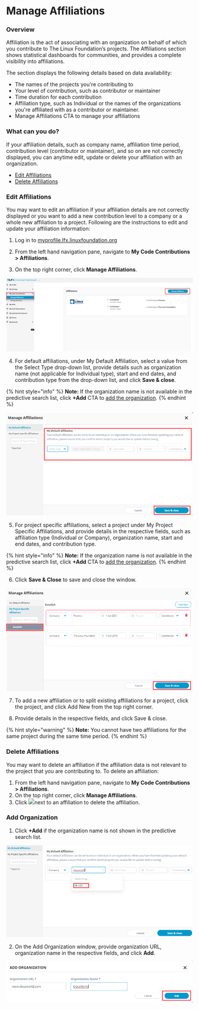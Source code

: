 # Manage Affiliations

### Overview

Affiliation is the act of associating with an organization on behalf of which you contribute to The Linux Foundation’s projects. The Affiliations section shows statistical dashboards for communities, and provides a complete visibility into affiliations.

The section displays the following details based on data availability:

* The names of the projects you're contributing to
* Your level of contribution, such as contributor or maintainer
* Time duration for each contribution
* Affiliation type, such as Individual or the names of the organizations you're affiliated with as a contributor or maintainer.
* Manage Affiliations CTA to manage your affiliations

### **What can you do?**

If your affiliation details, such as company name, affiliation time period, contribution level \(contributor or maintainer\), and so on are not correctly displayed, you can anytime edit, update or delete your affiliation with an organization.

* [Edit Affiliations](manage-affiliations.md#edit-affiliations)
* [Delete Affiliations](manage-affiliations.md#delete-affiliations)

### **Edit Affiliations**

You may want to edit an affiliation if your affiliation details are not correctly displayed or you want to add a new contribution level to a company or a whole new affiliation to a project. Following are the instructions to edit and update your affiliation information:

 1. Log in to [myprofile.lfx.linuxfoundation.org](https://myprofile.lfx.linuxfoundation.org/)

2. From the left hand navigation pane, navigate to **My Code Contributions &gt; Affiliations**.

3. On the top right corner, click **Manage Affiliations**.

![Manage Affiliations CTA](../.gitbook/assets/manage-affiliations-cta.png)

4. For default affiliations, under My Default Affiliation, select a value from the Select Type drop-down list, provide details such as organization name \(not applicable for Individual type\), start and end dates, and contribution type from the drop-down list, and click **Save & close**.

{% hint style="info" %}
**Note:** If the organization name is not available in the predictive search list, click **+Add** CTA to [add the organization](manage-affiliations.md#add-organization).
{% endhint %}

![My Default Affiliations](../.gitbook/assets/my-default-affiliations.png)

5. For project specific affiliations, select a project under My Project Specific Affiliations, and provide details in the respective fields, such as affiliation type \(Individual or Company\), organization name, start and end dates, and contribution type.

{% hint style="info" %}
**Note:** If the organization name is not available in the predictive search list, click **+Add** CTA to [add the organization](manage-affiliations.md#add-organization).
{% endhint %}

6. Click **Save & Close** to save and close the window.

![Project Specific Affiliations](../.gitbook/assets/project-specific-affiliations.png)

7. To add a new affiliation or to split existing affiliations for a project, click the project, and click Add New from the top right corner.

8. Provide details in the respective fields, and  click Save & close.

{% hint style="warning" %}
**Note:** You cannot have two affiliations for the same project during the same time period.
{% endhint %}

### Delete Affiliations

You may want to delete an affiliation if the affiliation data is not relevant to the project that you are contributing to. To delete an affiliation:

1. From the left hand navigation pane, navigate to **My Code Contributions &gt; Affiliations**.
2. On the top right corner, click **Manage Affiliations**.
3. Click ![](https://lh6.googleusercontent.com/zEIfsEzgnOQdfn0hCCA2gVz3fmHd7FkXjU3-X24YrVi9WMFxNvWeBvSOEsmb-MqRYCx6haKMaOzx31_7wt8vrA1mA0iq2tnWl4K_dhMVo-9TAbAuV-2I-LE7cLAXTLceutGGa37O)next to an affiliation to delete the affiliation.

### **Add Organization**

1. Click **+Add** if the organization name is not shown in the predictive search list.

![Add Organization CTA](../.gitbook/assets/add-organization-cta.png)

2. On the Add Organization window, provide organization URL, organization name in the respective fields, and click **Add**.

![Add Organization](../.gitbook/assets/add-organization%20%281%29.png)

